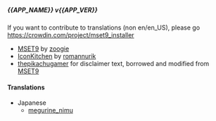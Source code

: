 ##### {{APP_NAME}} v{{APP_VER}}

<translatable-comment> If you want to contribute to translations (non en/en_US), please go https://crowdin.com/project/mset9_installer </translatable-comment>

* [MSET9](https://github.com/zoogie/MSET9) by [zoogie](https://github.com/zoogie)
* [IconKitchen](https://icon.kitchen) by [romannurik](https://twitter.com/romannurik)
* [thepikachugamer](https://github.com/Naim2000) for disclaimer text, borrowed and modified from [MSET9](https://github.com/zoogie/MSET9)

#### Translations

* Japanese
  * [megurine_nimu](https://crowdin.com/profile/megurine_nimu) 
